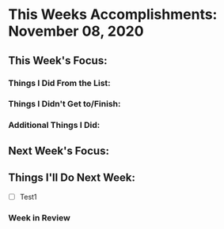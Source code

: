 # This Weeks Accomplishments: November 08, 2020

## This Week's Focus:

### Things I Did From the List:

### Things I Didn't Get to/Finish:

### Additional Things I Did:

## Next Week's Focus:

## Things I'll Do Next Week:

- [ ] Test1

### Week in Review
